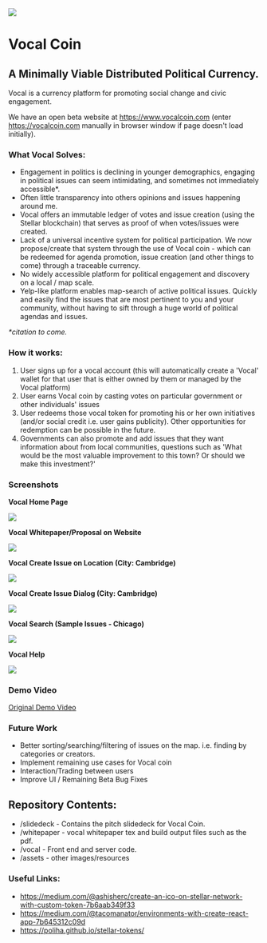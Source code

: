 <img src='./assets/vocal_trans_black.png' style="margin: 0 auto;"/>

# Vocal Coin
A Minimally Viable Distributed Political Currency.
---

Vocal is a currency platform for promoting social change and civic engagement.

We have an open beta website at https://www.vocalcoin.com (enter https://vocalcoin.com manually in browser window if page doesn't load initially).

### What Vocal Solves:

- Engagement in politics is declining in younger demographics, engaging in political issues can seem intimidating, and sometimes not immediately accessible*.
- Often little transparency into others opinions and issues happening around me.
- Vocal offers an immutable ledger of votes and issue creation (using the Stellar blockchain) that serves as proof of when votes/issues were created.
- Lack of a universal incentive system for political participation. We now propose/create that system through the use of Vocal coin - which can be redeemed for agenda promotion, issue creation (and other things to come) through a traceable currency.
- No widely accessible platform for political engagement and discovery on a local / map scale.
- Yelp-like platform enables map-search of active political issues. Quickly and easily find the issues that are most pertinent to you and your community, without having to sift through a huge world of political agendas and issues.

<i>*citation to come.</i>

### How it works:

<ol>
    <li>User signs up for a vocal account (this will automatically create a 'Vocal' wallet for that user that is either owned by them or managed by the Vocal platform) </li>
    <li>User earns Vocal coin by casting votes on particular government or other individuals' issues</li>
    <li>User redeems those vocal token for promoting his or her own initiatives (and/or social credit i.e. user gains publicity). Other opportunities for redemption can be possible in the future.</li>
    <li>Governments can also promote and add issues that they want information about from local communities, questions such as 'What would be the most valuable improvement to this town? Or should we make this investment?'</li>
</ol>

### Screenshots

<div style="margin: 0 auto">

<b>Vocal Home Page</b><br/>

<img src="./assets/vocal_home.png" style="max-width: 600px; margin: 0 auto; text-align: center"/>

<b>Vocal Whitepaper/Proposal on Website</b><br/>

<img src="./assets/vocal_paper.png" style="max-width: 600px; margin: 0 auto; text-align: center"/>

<b>Vocal Create Issue on Location (City: Cambridge)</b><br/>

<img src="./assets/vocal_map_cambridge.png" style="max-width: 600px; margin: 0 auto; text-align: center"/>

<b>Vocal Create Issue Dialog (City: Cambridge)</b><br/>

<img src="./assets/vocal_issue_crimson.png" style="max-width: 600px; margin: 0 auto; text-align: center"/>

<b>Vocal Search (Sample Issues - Chicago)</b><br/>

<img src="./assets/vocal_map_chicago.png" style="max-width: 600px; margin: 0 auto; text-align: center"/>

<b>Vocal Help</b><br/>

<img src="./assets/vocal_help.png" style="max-width: 600px; margin: 0 auto; text-align: center"/>


</div>

### Demo Video

<a target="_blank" href="https://youtu.be/-_xxKBeUTdg">Original Demo Video</a>

### Future Work

- Better sorting/searching/filtering of issues on the map. i.e. finding by categories or creators.
- Implement remaining use cases for Vocal coin
- Interaction/Trading between users
- Improve UI / Remaining Beta Bug Fixes

## Repository Contents:
* /slidedeck - Contains the pitch slidedeck for Vocal Coin.
* /whitepaper - vocal whitepaper tex and build output files such as the pdf.
* /vocal - Front end and server code.
* /assets - other images/resources

### Useful Links:
* https://medium.com/@ashisherc/create-an-ico-on-stellar-network-with-custom-token-7b6aab349f33
* https://medium.com/@tacomanator/environments-with-create-react-app-7b645312c09d
* https://poliha.github.io/stellar-tokens/